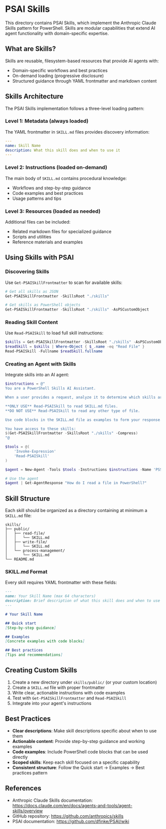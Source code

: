 # PSAI Skills

This directory contains PSAI Skills, which implement the Anthropic Claude Skills pattern for PowerShell. Skills are modular capabilities that extend AI agent functionality with domain-specific expertise.

## What are Skills?

Skills are reusable, filesystem-based resources that provide AI agents with:
- Domain-specific workflows and best practices
- On-demand loading (progressive disclosure)
- Structured guidance through YAML frontmatter and markdown content

## Skills Architecture

The PSAI Skills implementation follows a three-level loading pattern:

### Level 1: Metadata (always loaded)
The YAML frontmatter in `SKILL.md` files provides discovery information:
```yaml
---
name: Skill Name
description: What this skill does and when to use it
---
```

### Level 2: Instructions (loaded on-demand)
The main body of `SKILL.md` contains procedural knowledge:
- Workflows and step-by-step guidance
- Code examples and best practices
- Usage patterns and tips

### Level 3: Resources (loaded as needed)
Additional files can be included:
- Related markdown files for specialized guidance
- Scripts and utilities
- Reference materials and examples

## Using Skills with PSAI

### Discovering Skills

Use `Get-PSAISkillFrontmatter` to scan for available skills:

```powershell
# Get all skills as JSON
Get-PSAISkillFrontmatter -SkillsRoot "./skills"

# Get skills as PowerShell objects
Get-PSAISkillFrontmatter -SkillsRoot "./skills" -AsPSCustomObject
```

### Reading Skill Content

Use `Read-PSAISkill` to load full skill instructions:

```powershell
$skills = Get-PSAISkillFrontmatter -SkillsRoot "./skills" -AsPSCustomObject
$readSkill = $skills | Where-Object { $_.name -eq "Read File" }
Read-PSAISkill -Fullname $readSkill.fullname
```

### Creating an Agent with Skills

Integrate skills into an AI agent:

```powershell
$instructions = @"
You are a PowerShell Skills AI Assistant. 

When a user provides a request, analyze it to determine which skills are relevant.

**ONLY USE** Read-PSAISkill to read SKILL.md files. 
**DO NOT USE** Read-PSAISkill to read any other type of file. 

Use code blocks in the SKILL.md file as examples to form your response. 

You have access to these skills:
$(Get-PSAISkillFrontmatter -SkillsRoot "./skills" -Compress)
"@

$tools = @(
    'Invoke-Expression'
    'Read-PSAISkill'
)

$agent = New-Agent -Tools $tools -Instructions $instructions -Name 'PSSkillsAgent'

# Use the agent
$agent | Get-AgentResponse "How do I read a file in PowerShell?"
```

## Skill Structure

Each skill should be organized as a directory containing at minimum a `SKILL.md` file:

```
skills/
├── public/
│   ├── read-file/
│   │   └── SKILL.md
│   ├── write-file/
│   │   └── SKILL.md
│   └── process-management/
│       └── SKILL.md
└── README.md
```

### SKILL.md Format

Every skill requires YAML frontmatter with these fields:

```markdown
---
name: Your Skill Name (max 64 characters)
description: Brief description of what this skill does and when to use it (max 1024 characters)
---

# Your Skill Name

## Quick start
[Step-by-step guidance]

## Examples
[Concrete examples with code blocks]

## Best practices
[Tips and recommendations]
```

## Creating Custom Skills

1. Create a new directory under `skills/public/` (or your custom location)
2. Create a `SKILL.md` file with proper frontmatter
3. Write clear, actionable instructions with code examples
4. Test with `Get-PSAISkillFrontmatter` and `Read-PSAISkill`
5. Integrate into your agent's instructions

## Best Practices

- **Clear descriptions**: Make skill descriptions specific about when to use them
- **Actionable content**: Provide step-by-step guidance and working examples
- **Code examples**: Include PowerShell code blocks that can be used directly
- **Scoped skills**: Keep each skill focused on a specific capability
- **Consistent structure**: Follow the Quick start → Examples → Best practices pattern

## References

- Anthropic Claude Skills documentation: https://docs.claude.com/en/docs/agents-and-tools/agent-skills/overview
- GitHub repository: https://github.com/anthropics/skills
- PSAI documentation: https://github.com/dfinke/PSAI/wiki
